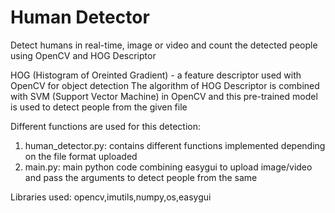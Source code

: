 # Human Detector
Detect humans in real-time, image or video and count the detected people using OpenCV and HOG Descriptor

HOG (Histogram of Oreinted Gradient) - a feature descriptor used with OpenCV for object detection
The algorithm of HOG Descriptor is combined with SVM (Support Vector Machine) in OpenCV and this pre-trained model is used to detect people from the given file

Different functions are used for this detection:
1. human_detector.py: contains different functions implemented depending on the file format uploaded
2. main.py: main python code combining easygui to upload image/video and pass the arguments to detect people from the same

Libraries used: opencv,imutils,numpy,os,easygui 







